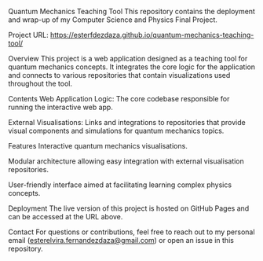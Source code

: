 Quantum Mechanics Teaching Tool
This repository contains the deployment and wrap-up of my Computer Science and Physics Final Project.

Project URL:
https://esterfdezdaza.github.io/quantum-mechanics-teaching-tool/

Overview
This project is a web application designed as a teaching tool for quantum mechanics concepts. It integrates the core logic for the application and connects to various repositories that contain visualizations used throughout the tool.

Contents
Web Application Logic: The core codebase responsible for running the interactive web app.

External Visualisations: Links and integrations to repositories that provide visual components and simulations for quantum mechanics topics.

Features
Interactive quantum mechanics visualisations.

Modular architecture allowing easy integration with external visualisation repositories.

User-friendly interface aimed at facilitating learning complex physics concepts.

Deployment
The live version of this project is hosted on GitHub Pages and can be accessed at the URL above.

Contact
For questions or contributions, feel free to reach out to my personal email (esterelvira.fernandezdaza@gmail.com) or open an issue in this repository.

